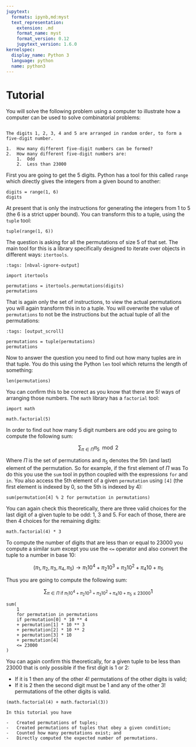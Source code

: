```yaml
---
jupytext:
  formats: ipynb,md:myst
  text_representation:
    extension: .md
    format_name: myst
    format_version: 0.12
    jupytext_version: 1.6.0
kernelspec:
  display_name: Python 3
  language: python
  name: python3
---
```


# Tutorial

You will solve the following problem using a computer to illustrate how
a computer can be used to solve combinatorial problems:

```{admonition} Problem

The digits 1, 2, 3, 4 and 5 are arranged in random order, to form a
five-digit number.

1.  How many different five-digit numbers can be formed?
2.  How many different five-digit numbers are:
    1.  Odd
    2.  Less than 23000
```

First you are going to get the 5 digits. Python has a tool for this
called `range` which directly gives the integers from a given bound to
another:

```{code-cell} ipython3
digits = range(1, 6)
digits
```

At present that is only the instructions for generating the integers
from 1 to 5 (the 6 is a strict upper bound). You can transform this to a
tuple, using the `tuple` tool:

```{code-cell} ipython3
tuple(range(1, 6))
```

The question is asking for all the permutations of size 5 of that set.
The main tool for this is a library specifically designed to iterate
over objects in different ways: `itertools`.

```{code-cell} ipython3
:tags: [nbval-ignore-output]

import itertools

permutations = itertools.permutations(digits)
permutations
```

That is again only the set of instructions, to view the actual
permutations you will again transform this in to a tuple. You will
overwrite the value of `permutations` to not be the instructions but the
actual tuple of all the permutations:

```{code-cell} ipython3
:tags: [output_scroll]

permutations = tuple(permutations)
permutations
```

Now to answer the question you need to find out how many tuples are in
that tuple. You do this using the Python `len` tool which returns the
length of something:

```{code-cell} ipython3
len(permutations)
```

You can confirm this to be correct as you know that there are $5!$ ways
of arranging those numbers. The `math` library has a `factorial` tool:

```{code-cell} ipython3
import math

math.factorial(5)
```

In order to find out how many 5 digit numbers are odd you are going to compute
the following sum:

$$
    \sum_{\pi \in \Pi} \pi_5 \mod 2
$$

Where $\Pi$ is the set of permutations and $\pi_5$ denotes the 5th (and
last) element of the permutation. So for example, if the first element
of $\Pi$ was To do this you use the `sum` tool in python coupled with
the expressions `for` and `in`. You also access the 5th element of a
given `permutation` using `[4]` (the first element is indexed by 0, so
the 5th is indexed by 4):

```{code-cell} ipython3
sum(permutation[4] % 2 for permutation in permutations)
```

You can again check this theoretically, there are three valid choices
for the last digit of a given tuple to be odd: $1$, $3$ and $5$. For
each of those, there are then 4 choices for the remaining digits:

```{code-cell} ipython3
math.factorial(4) * 3
```

To compute the number of digits that are less than or equal to 23000 you
compute a similar sum except you use the `<=` operator and also convert
the tuple to a number in base 10:

$$
    (\pi_1, \pi_2, \pi_3, \pi_4, \pi_5) \to \pi_1 10 ^ 4 + \pi_2 10 ^ 3 + \pi_3 10 ^ 2 + \pi_4 10 + \pi_5
$$

Thus you are going to compute the following sum:

$$
    \sum_{\pi \in \Pi \text{ if }\pi_1 10 ^ 4 + \pi_2 10 ^ 3 + \pi_3 10 ^ 2 + \pi_4 10 + \pi_5 \leq 23000} 1
$$

```{code-cell} ipython3
sum(
    1
    for permutation in permutations
    if permutation[0] * 10 ** 4
    + permutation[1] * 10 ** 3
    + permutation[2] * 10 ** 2
    + permutation[3] * 10
    + permutation[4]
    <= 23000
)
```

You can again confirm this theoretically, for a given tuple to be less
than 23000 that is only possible if the first digit is 1 or 2:

- If it is 1 then any of the other $4!$ permutations of the other
  digits is valid;
- If it is 2 then the second digit must be 1 and any of the other $3!$
  permutations of the other digits is valid.

```{code-cell} ipython3
(math.factorial(4) + math.factorial(3))
```

```{important}
In this tutorial you have

-   Created permutations of tuples;
-   Created permutations of tuples that obey a given condition;
-   Counted how many permutations exist; and
-   Directly computed the expected number of permutations.
```
